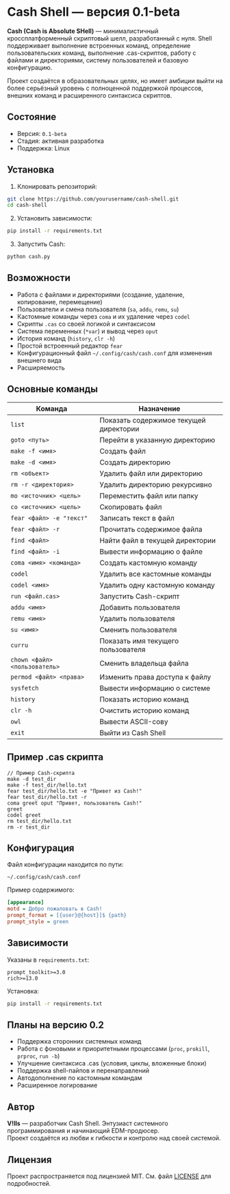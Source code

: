 # Cash Shell — версия 0.1-beta

**Cash (Cash is Absolute SHell)** — минималистичный кроссплатформенный скриптовый шелл, разработанный с нуля. Shell поддерживает выполнение встроенных команд, определение пользовательских команд, выполнение .cas-скриптов, работу с файлами и директориями, систему пользователей и базовую конфигурацию.

Проект создаётся в образовательных целях, но имеет амбиции выйти на более серьёзный уровень с полноценной поддержкой процессов, внешних команд и расширенного синтаксиса скриптов.

## Состояние

- Версия: `0.1-beta`
- Стадия: активная разработка
- Поддержка: Linux

## Установка

1. Клонировать репозиторий:

```bash
git clone https://github.com/yourusername/cash-shell.git
cd cash-shell
```

2. Установить зависимости:

```bash
pip install -r requirements.txt
```

3. Запустить Cash:

```bash
python cash.py
```

## Возможности

- Работа с файлами и директориями (создание, удаление, копирование, перемещение)
- Пользователи и смена пользователя (`sa`, `addu`, `remu`, `su`)
- Кастомные команды через `coma` и их удаление через `codel`
- Скрипты `.cas` со своей логикой и синтаксисом
- Система переменных (`*var`) и вывод через `oput`
- История команд (`history`, `clr -h`)
- Простой встроенный редактор `fear`
- Конфигурационный файл `~/.config/cash/cash.conf` для изменения внешнего вида
- Расширяемость

## Основные команды

| Команда                        | Назначение                                        |
|-------------------------------|---------------------------------------------------|
| `list`                        | Показать содержимое текущей директории            |
| `goto <путь>`                 | Перейти в указанную директорию                    |
| `make -f <имя>`               | Создать файл                                      |
| `make -d <имя>`               | Создать директорию                                |
| `rm <объект>`                 | Удалить файл или директорию                       |
| `rm -r <директория>`          | Удалить директорию рекурсивно                     |
| `mo <источник> <цель>`        | Переместить файл или папку                        |
| `co <источник> <цель>`        | Скопировать файл                                  |
| `fear <файл> -e "текст"`      | Записать текст в файл                             |
| `fear <файл> -r`              | Прочитать содержимое файла                        |
| `find <файл>`                 | Найти файл в текущей директории                   |
| `find <файл> -i`              | Вывести информацию о файле                        |
| `coma <имя> <команда>`        | Создать кастомную команду                         |
| `codel`                       | Удалить все кастомные команды                     |
| `codel <имя>`                 | Удалить одну кастомную команду                   |
| `run <файл.cas>`              | Запустить Cash-скрипт                             |
| `addu <имя>`                  | Добавить пользователя                             |
| `remu <имя>`                  | Удалить пользователя                              |
| `su <имя>`                    | Сменить пользователя                              |
| `curru`                       | Показать имя текущего пользователя                |
| `chown <файл> <пользователь>` | Сменить владельца файла                           |
| `permod <файл> <права>`       | Изменить права доступа к файлу                    |
| `sysfetch`                    | Вывести информацию о системе                      |
| `history`                     | Показать историю команд                           |
| `clr -h`                      | Очистить историю команд                           |
| `owl`                         | Вывести ASCII-сову                                |
| `exit`                        | Выйти из Cash Shell                               |

## Пример .cas скрипта

```cas
// Пример Cash-скрипта
make -d test_dir
make -f test_dir/hello.txt
fear test_dir/hello.txt -e "Привет из Cash!"
fear test_dir/hello.txt -r
coma greet oput "Привет, пользователь Cash!"
greet
codel greet
rm test_dir/hello.txt
rm -r test_dir
```

## Конфигурация

Файл конфигурации находится по пути:

```
~/.config/cash/cash.conf
```

Пример содержимого:

```ini
[appearance]
motd = Добро пожаловать в Cash!
prompt_format = [{user}@{host}]$ {path}
prompt_style = green
```

## Зависимости

Указаны в `requirements.txt`:

```
prompt_toolkit>=3.0
rich>=13.0
```

Установка:

```bash
pip install -r requirements.txt
```

## Планы на версию 0.2

- Поддержка сторонних системных команд
- Работа с фоновыми и приоритетными процессами (`proc`, `prokill`, `prproc`, `run -b`)
- Улучшение синтаксиса .cas (условия, циклы, вложенные блоки)
- Поддержка shell-пайпов и перенаправлений
- Автодополнение по кастомным командам
- Расширенное логирование

## Автор

**V!lls** — разработчик Cash Shell. Энтузиаст системного программирования и начинающий EDM-продюсер.  
Проект создаётся из любви к гибкости и контролю над своей системой.

## Лицензия

Проект распространяется под лицензией MIT.
См. файл [LICENSE](LICENSE) для подробностей.
